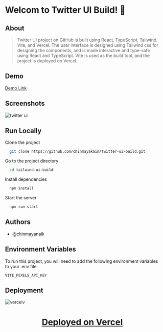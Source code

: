 
# Welcom to Twitter UI Build! 👋


## About

> Twitter UI project on GitHub is built using React, TypeScript, Tailwind, Vite, and Vercel. The user interface is designed using Tailwind css for designing the components, and is made interactive and type-safe using React and TypeScript. Vite is used as the build tool, and the project is deployed on Vercel.


## Demo

[Demo Link](https://twitter-ui-build.vercel.app/)


## Screenshots

![twitter ui](https://user-images.githubusercontent.com/52573685/211212574-a86b48c6-9dba-4e53-ace4-a2dc1b996e3a.PNG)


## Run Locally

Clone the project

```bash
  git clone https://github.com/chinmayakain/twitter-ui-build.git
```

Go to the project directory

```bash
  cd tailwind-ui-build
```

Install dependencies

```bash
  npm install
```

Start the server

```bash
  npm run start
```

## Authors

- [@chinmayanaik](https://www.github.com/chinmayakain)


## Environment Variables

To run this project, you will need to add the following environment variables to your .env file

`VITE_PEXELS_API_KEY`


## Deployment
![vercelv](https://user-images.githubusercontent.com/52573685/211212699-0a9374d7-928f-4fe2-941f-da00796d125d.jpg)

 <div align="center">
    <h1>
        <a href="https://vercel.com/">
            Deployed on Vercel
        </a>
    </h1>
</div>
